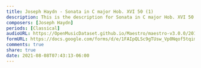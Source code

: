 ```yaml
---
title: Joseph Haydn - Sonata in C major Hob. XVI 50 (1)
description: This is the description for Sonata in C major Hob. XVI 50 by Joseph Haydn
composers: [Joseph Haydn]
periods: [Classical]
audioURL: https://OpenMusicDataset.github.io/Maestro/maestro-v3.0.0/2018/MIDI-Unprocessed_Recital8_MID--AUDIO_08_R1_2018_wav--1.midi
formURL: https://docs.google.com/forms/d/e/1FAIpQLSc9gTUsw_Vp0Nqof5tqimThSksDXyxtcJ3mAZVauSb8r7ciNw/viewform
comments: true
share: true
date: 2021-08-08T07:43:13-06:00
---
```

